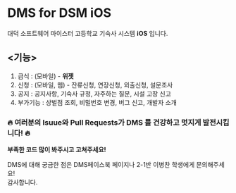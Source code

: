 # DMS for DSM iOS
대덕 소프트웨어 마이스터 고등학교 기숙사 시스템 **iOS** 입니다.

## <기능>  
1. 급식 : (모바일) -  **위젯**
2. 신청 : (모바일, 웹) - 잔류신청, 연장신청, 외출신청, 설문조사
3. 공지 : 공지사항, 기숙사 규정, 자주하는 질문, 시설 고장 신고
4. 부가기능 : 상벌점 조회, 비밀번호 변경, 버그 신고, 개발자 소개  

### 🔥 여러분의 Isuue와 Pull Requests가 **DMS** 를 건강하고 멋지게 발전시킵니다! 🔥
**부족한 코드 많이 봐주시고 고쳐주세요!**  

DMS에 대해 궁금한 점은 DMS페이스북 페이지나 2-1반 이병찬 학생에게 문의해주세요!  
감사합니다.
